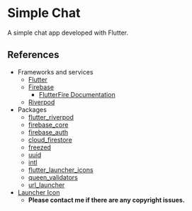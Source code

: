 # Simple Chat

A simple chat app developed with Flutter.

## References

- Frameworks and services
  - [Flutter](https://flutter.dev)
  - [Firebase](https://firebase.google.com)
    - [FlutterFire Documentation](https://firebase.flutter.dev)
  - [Riverpod](https://riverpod.dev)
- Packages
  - [flutter_riverpod](https://pub.dev/packages/flutter_riverpod)
  - [firebase_core](https://pub.dev/packages/firebase_core)
  - [firebase_auth](https://pub.dev/packages/firebase_auth)
  - [cloud_firestore](https://pub.dev/packages/cloud_firestore)
  - [freezed](https://pub.dev/packages/freezed)
  - [uuid](https://pub.dev/packages/uuid)
  - [intl](https://pub.dev/packages/intl)
  - [flutter_launcher_icons](https://pub.dev/packages/flutter_launcher_icons)
  - [queen_validators](https://pub.dev/packages/queen_validators)
  - [url_launcher](https://pub.dev/packages/url_launcher)
- [Launcher Icon](https://www.flaticon.com/free-icon/comments_2190552?term=message&page=1&position=19&page=1&position=19&related_id=2190552&origin=search)
  - **Please contact me if there are any copyright issues.**
